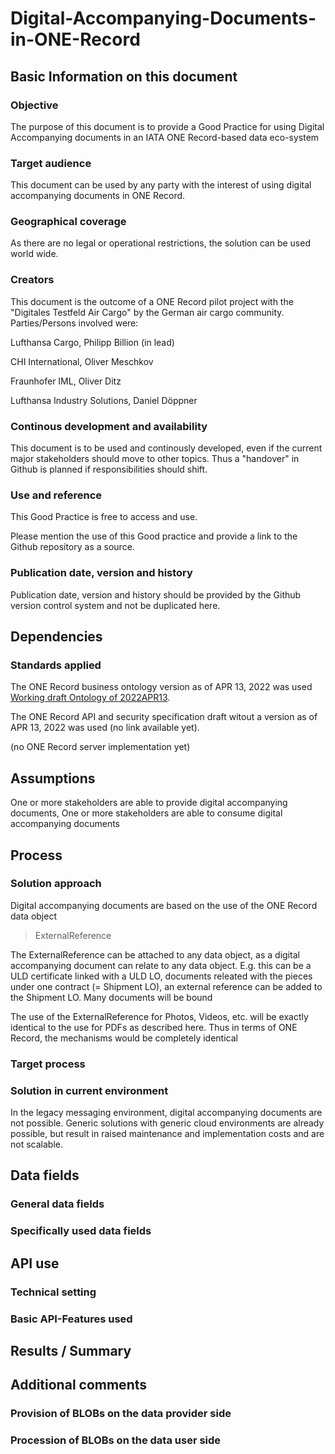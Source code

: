 # Digital-Accompanying-Documents-in-ONE-Record

## Basic Information on this document

### Objective 
The purpose of this document is to provide a Good Practice for using Digital Accompanying documents in an IATA ONE Record-based data eco-system

### Target audience
This document can be used by any party with the interest of using digital accompanying documents in ONE Record. 

### Geographical coverage
As there are no legal or operational restrictions, the solution can be used world wide.

### Creators
This document is the outcome of a ONE Record pilot project with the "Digitales Testfeld Air Cargo" by the German air cargo community. Parties/Persons involved were:

Lufthansa Cargo, Philipp Billion (in lead)

CHI International, Oliver Meschkov

Fraunhofer IML, Oliver Ditz

Lufthansa Industry Solutions, Daniel Döppner

### Continous development and availability

This document is to be used and continously developed, even if the current major stakeholders should move to other topics. Thus a "handover" in Github is planned if responsibilities should shift.

### Use and reference

This Good Practice is free to access and use. 

Please mention the use of this Good practice and provide a link to the Github repository as a source.

### Publication date, version and history

Publication date, version and history should be provided by the Github version control system and not be duplicated here.


## Dependencies

### Standards applied

The ONE Record business ontology version as of APR 13, 2022 was used [Working draft Ontology of 2022APR13](https://github.com/IATA-Cargo/ONE-Record/blob/bbe86e364b04d6a6279f0ab6e9ee47e1905ec9c4/working_draft/ontology/IATA-1R-DM-Ontology.ttl).

The ONE Record API and security specification draft witout a version as of APR 13, 2022 was used (no link available yet).

(no ONE Record server implementation yet)

## Assumptions
One or more stakeholders are able to provide digital accompanying documents, One or more stakeholders are able to consume digital accompanying documents

## Process

### Solution approach

Digital accompanying documents are based on the use of the ONE Record data object 

>ExternalReference

The ExternalReference can be attached to any data object, as a digital accompanying document can relate to any data object. E.g. this can be a ULD certificate linked with a ULD LO, documents releated with the pieces under one contract (= Shipment LO), an external reference can be added to the Shipment LO. Many documents will be bound 

The use of the ExternalReference for Photos, Videos, etc. will be exactly identical to the use for PDFs as described here. Thus in terms of ONE Record, the mechanisms would be completely identical

### Target process

### Solution in current environment

In the legacy messaging environment, digital accompanying documents are not possible. Generic solutions with generic cloud environments are already possible, but result in raised maintenance and implementation costs and are not scalable.

## Data fields

### General data fields

### Specifically used data fields

## API use

### Technical setting

### Basic API-Features used

## Results / Summary

## Additional comments

### Provision of BLOBs on the data provider side

### Procession of BLOBs on the data user side 
